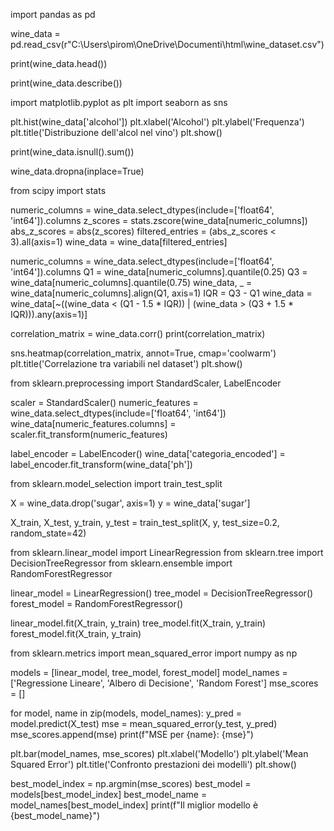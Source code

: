 import pandas as pd

wine_data = pd.read_csv(r"C:\Users\pirom\OneDrive\Documenti\html\wine_dataset.csv")

print(wine_data.head())

print(wine_data.describe())

import matplotlib.pyplot as plt
import seaborn as sns

plt.hist(wine_data['alcohol'])
plt.xlabel('Alcohol')
plt.ylabel('Frequenza')
plt.title('Distribuzione dell\'alcol nel vino')
plt.show()

print(wine_data.isnull().sum())

wine_data.dropna(inplace=True) 

from scipy import stats

numeric_columns = wine_data.select_dtypes(include=['float64', 'int64']).columns
z_scores = stats.zscore(wine_data[numeric_columns])
abs_z_scores = abs(z_scores)
filtered_entries = (abs_z_scores < 3).all(axis=1)
wine_data = wine_data[filtered_entries]

numeric_columns = wine_data.select_dtypes(include=['float64', 'int64']).columns
Q1 = wine_data[numeric_columns].quantile(0.25)
Q3 = wine_data[numeric_columns].quantile(0.75)
wine_data, _ = wine_data[numeric_columns].align(Q1, axis=1)
IQR = Q3 - Q1
wine_data = wine_data[~((wine_data < (Q1 - 1.5 * IQR)) | (wine_data > (Q3 + 1.5 * IQR))).any(axis=1)] 

correlation_matrix = wine_data.corr()
print(correlation_matrix)

sns.heatmap(correlation_matrix, annot=True, cmap='coolwarm')
plt.title('Correlazione tra variabili nel dataset')
plt.show()

from sklearn.preprocessing import StandardScaler, LabelEncoder

scaler = StandardScaler()
numeric_features = wine_data.select_dtypes(include=['float64', 'int64'])
wine_data[numeric_features.columns] = scaler.fit_transform(numeric_features)

label_encoder = LabelEncoder()
wine_data['categoria_encoded'] = label_encoder.fit_transform(wine_data['ph'])

from sklearn.model_selection import train_test_split

X = wine_data.drop('sugar', axis=1)
y = wine_data['sugar']

X_train, X_test, y_train, y_test = train_test_split(X, y, test_size=0.2, random_state=42)

from sklearn.linear_model import LinearRegression
from sklearn.tree import DecisionTreeRegressor
from sklearn.ensemble import RandomForestRegressor

linear_model = LinearRegression()
tree_model = DecisionTreeRegressor()
forest_model = RandomForestRegressor()

linear_model.fit(X_train, y_train)
tree_model.fit(X_train, y_train)
forest_model.fit(X_train, y_train)

from sklearn.metrics import mean_squared_error
import numpy as np

models = [linear_model, tree_model, forest_model]
model_names = ['Regressione Lineare', 'Albero di Decisione', 'Random Forest']
mse_scores = []

for model, name in zip(models, model_names):
    y_pred = model.predict(X_test)
    mse = mean_squared_error(y_test, y_pred)
    mse_scores.append(mse)
    print(f"MSE per {name}: {mse}")

plt.bar(model_names, mse_scores)
plt.xlabel('Modello')
plt.ylabel('Mean Squared Error')
plt.title('Confronto prestazioni dei modelli')
plt.show()

best_model_index = np.argmin(mse_scores)
best_model = models[best_model_index]
best_model_name = model_names[best_model_index]
print(f"Il miglior modello è {best_model_name}")
